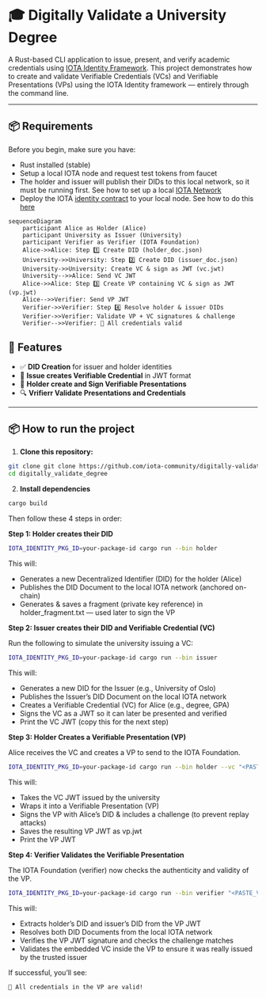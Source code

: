# 🎓 Digitally Validate a University Degree

A Rust-based CLI application to issue, present, and verify academic credentials using [IOTA Identity Framework](https://docs.iota.org/iota-identity). This project demonstrates how to create and validate Verifiable Credentials (VCs) and Verifiable Presentations (VPs) using the IOTA Identity framework — entirely through the command line.

---

## 📦 Requirements

Before you begin, make sure you have:

- Rust installed (stable)
- Setup a local IOTA node and request test tokens from faucet
- The holder and issuer will publish their DIDs to this local network, so it must be running first. See how to set up a local [IOTA Network](https://docs.iota.org/developer/iota-identity/getting-started/local-network-setup)
- Deploy the IOTA [identity contract](https://github.com/iotaledger/identity) to your local node. See how to do this [here](https://docs.iota.org/developer/iota-identity/getting-started/local-network-setup#publish-the-iota-identity-package)

```mermaid
sequenceDiagram
    participant Alice as Holder (Alice)
    participant University as Issuer (University)
    participant Verifier as Verifier (IOTA Foundation)
    Alice->>Alice: Step 1️⃣ Create DID (holder_doc.json)
    University->>University: Step 2️⃣ Create DID (issuer_doc.json)
    University->>University: Create VC & sign as JWT (vc.jwt)
    University-->>Alice: Send VC JWT
    Alice->>Alice: Step 3️⃣ Create VP containing VC & sign as JWT (vp.jwt)
    Alice-->>Verifier: Send VP JWT
    Verifier->>Verifier: Step 4️⃣ Resolve holder & issuer DIDs
    Verifier->>Verifier: Validate VP + VC signatures & challenge
    Verifier-->>Verifier: 🎉 All credentials valid
```

## 🚀 Features

- ✅ **DID Creation** for issuer and holder identities
- 📜 **Issue creates Verifiable Credential** in JWT format
- 🧾 **Holder create and Sign Verifiable Presentations**
- 🔍 **Vrifierr Validate Presentations and Credentials**

---

## 📦 How to run the project

1. **Clone this repository:**

```bash
git clone git clone https://github.com/iota-community/digitally-validate-a-degree.git
cd digitally_validate_degree
```

2. **Install dependencies**

```bash
cargo build
```

Then follow these 4 steps in order:

**Step 1: Holder creates their DID**

```bash
IOTA_IDENTITY_PKG_ID=your-package-id cargo run --bin holder
```

This will:

- Generates a new Decentralized Identifier (DID) for the holder (Alice)
- Publishes the DID Document to the local IOTA network (anchored on-chain)
- Generates & saves a fragment (private key reference) in holder_fragment.txt — used later to sign the VP

**Step 2: Issuer creates their DID and Verifiable Credential (VC)**

Run the following to simulate the university issuing a VC:

```bash
IOTA_IDENTITY_PKG_ID=your-package-id cargo run --bin issuer
```

This will:

- Generates a new DID for the Issuer (e.g., University of Oslo)
- Publishes the Issuer’s DID Document on the local IOTA network
- Creates a Verifiable Credential (VC) for Alice (e.g., degree, GPA)
- Signs the VC as a JWT so it can later be presented and verified
- Print the VC JWT (copy this for the next step)

**Step 3: Holder Creates a Verifiable Presentation (VP)**

Alice receives the VC and creates a VP to send to the IOTA Foundation.

```bash
IOTA_IDENTITY_PKG_ID=your-package-id cargo run --bin holder --vc "<PASTE_VC_JWT_HERE>"
```

This will:

- Takes the VC JWT issued by the university
- Wraps it into a Verifiable Presentation (VP)
- Signs the VP with Alice’s DID & includes a challenge (to prevent replay attacks)
- Saves the resulting VP JWT as vp.jwt
- Print the VP JWT

**Step 4: Verifier Validates the Verifiable Presentation**

The IOTA Foundation (verifier) now checks the authenticity and validity of the VP.

```bash
IOTA_IDENTITY_PKG_ID=your-package-id cargo run --bin verifier "<PASTE_VP_JWT_HERE>"
```

This will:

- Extracts holder’s DID and issuer’s DID from the VP JWT
- Resolves both DID Documents from the local IOTA network
- Verifies the VP JWT signature and checks the challenge matches
- Validates the embedded VC inside the VP to ensure it was really issued by the trusted issuer

If successful, you’ll see:

```bash
🎉 All credentials in the VP are valid!
```